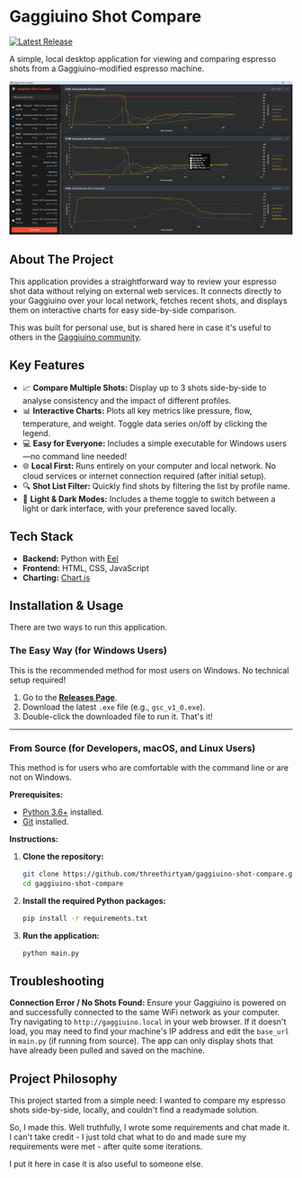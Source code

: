 # Gaggiuino Shot Compare


[![Latest Release](https://img.shields.io/github/v/release/threethirtyam/gaggiuino-shot-compare?label=latest%20release)](https://github.com/threethirtyam/gaggiuino-shot-compare/releases)

A simple, local desktop application for viewing and comparing espresso shots from a Gaggiuino-modified espresso machine.

![App Screenshot](screenshot.png)

## About The Project

This application provides a straightforward way to review your espresso shot data without relying on external web services. It connects directly to your Gaggiuino over your local network, fetches recent shots, and displays them on interactive charts for easy side-by-side comparison.

This was built for personal use, but is shared here in case it's useful to others in the [Gaggiuino community](https://gaggiuino.github.io/).


## Key Features

-   📈 **Compare Multiple Shots:** Display up to 3 shots side-by-side to analyse consistency and the impact of different profiles.
-   📊 **Interactive Charts:** Plots all key metrics like pressure, flow, temperature, and weight. Toggle data series on/off by clicking the legend.
-   💻 **Easy for Everyone:** Includes a simple executable for Windows users—no command line needed!
-   🌐 **Local First:** Runs entirely on your computer and local network. No cloud services or internet connection required (after initial setup).
-   🔍 **Shot List Filter:** Quickly find shots by filtering the list by profile name.
-   🎨 **Light & Dark Modes:** Includes a theme toggle to switch between a light or dark interface, with your preference saved locally.

## Tech Stack

-	**Backend:** Python with [Eel](https://github.com/python-eel/Eel)
-	**Frontend:** HTML, CSS, JavaScript
-	**Charting:** [Chart.js](https://www.chartjs.org/)

## Installation & Usage

There are two ways to run this application.

### The Easy Way (for Windows Users)

This is the recommended method for most users on Windows. No technical setup required!

1.  Go to the [**Releases Page**](https://github.com/threethirtyam/gaggiuino-shot-compare/releases).
2.  Download the latest `.exe` file (e.g., `gsc_v1_0.exe`).
3.  Double-click the downloaded file to run it. That's it!

---

### From Source (for Developers, macOS, and Linux Users)

This method is for users who are comfortable with the command line or are not on Windows.

**Prerequisites:**
-	[Python 3.6+](https://www.python.org/downloads/) installed.
-	[Git](https://git-scm.com/downloads) installed.

**Instructions:**
1.  **Clone the repository:**
    ```bash
    git clone https://github.com/threethirtyam/gaggiuino-shot-compare.git
    cd gaggiuino-shot-compare
    ```

2.  **Install the required Python packages:**
    ```bash
    pip install -r requirements.txt
    ```

3.  **Run the application:**
    ```bash
    python main.py
    ```

## Troubleshooting

   **Connection Error / No Shots Found:**
		Ensure your Gaggiuino is powered on and successfully connected to the same WiFi network as your computer.
		Try navigating to `http://gaggiuino.local` in your web browser. If it doesn't load, you may need to find your machine's IP address and edit the `base_url` in `main.py` (if running from source).
		The app can only display shots that have already been pulled and saved on the machine.

## Project Philosophy

This project started from a simple need: I wanted to compare my espresso shots side-by-side, locally, and couldn't find a readymade solution.

So, I made this. Well truthfully, I wrote some requirements and chat made it. I can't take credit - I just told chat what to do and made sure my requirements were met - after quite some iterations.

I put it here in case it is also useful to someone else.
